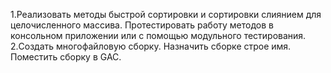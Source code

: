 ﻿1.Реализовать методы быстрой сортировки и сортировки слиянием для целочисленного массива.
Протестировать работу методов в консольном приложении или с помощью модульного тестирования.
2.Cоздать многофайловую сборку. Назначить сборке строе имя. Поместить сборку в GAC.
